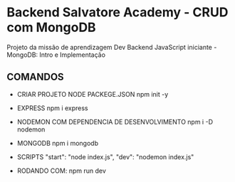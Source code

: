 # Backend Salvatore Academy - CRUD com MongoDB

Projeto da missão de aprendizagem Dev Backend JavaScript iniciante - MongoDB: Intro e Implementação

## COMANDOS

- CRIAR PROJETO NODE PACKEGE.JSON
  npm init -y

- EXPRESS
  npm i express

- NODEMON COM DEPENDENCIA DE DESENVOLVIMENTO
  npm i -D nodemon

- MONGODB
  npm i mongodb

- SCRIPTS
  "start": "node index.js",
  "dev": "nodemon index.js"

- RODANDO COM: npm run dev
